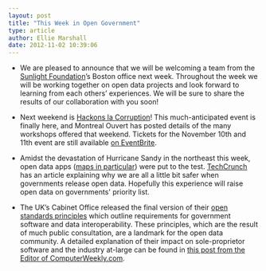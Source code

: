```yaml
---
layout: post
title: "This Week in Open Government"
type: article
author: Ellie Marshall
date: 2012-11-02 10:39:06
---
```


- We are pleased to announce that we will be welcoming a team from the [Sunlight Foundation](http://sunlightfoundation.com/)’s Boston office next week. Throughout the week we will be working together on open data projects and look forward to learning from each others’ experiences. We will be sure to share the results of our collaboration with you soon! 

- Next weekend is [Hackons la Corruption](http://quebecouvert.org/events/hackonslacorruption/)! This much-anticipated event is finally here, and Montreal Ouvert has posted details of the many workshops offered that weekend. Tickets for the November 10th and 11th event are still available [on EventBrite](http://qchackonscorruption.eventbrite.com/).

- Amidst the devastation of Hurricane Sandy in the northeast this week, open data apps ([maps in particular](http://google.org/crisismap/2012-sandy)) were put to the test. [TechCrunch](http://techcrunch.com/2012/10/30/like-hurricane-maps-thank-open-government-data-nerds/) has an article explaining why we are all a little bit safer when governments release open data. Hopefully this experience will raise open data on governments' priority list. 

- The UK’s Cabinet Office released the final version of their [open standards principles](http://www.cabinetoffice.gov.uk/sites/default/files/resources/Open-Standards-Principles-FINAL.pdf) which outline requirements for government software and data interoperability. These principles, which are the result of much public consultation, are a landmark for the open data community. A detailed explanation of their impact on sole-proprietor software and the industry at-large can be found in [this post from the Editor of ComputerWeekly.com](http://www.computerweekly.com/blogs/editors-blog/2012/11/the-governments-open-standards.html).